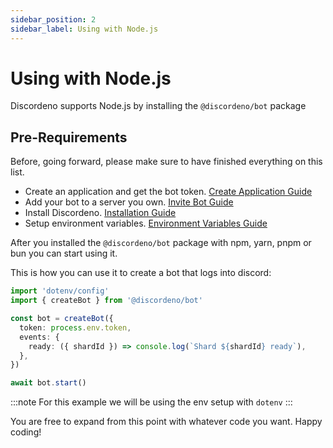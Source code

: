 ```yaml
---
sidebar_position: 2
sidebar_label: Using with Node.js
---
```


# Using with Node.js

Discordeno supports Node.js by installing the `@discordeno/bot` package

## Pre-Requirements

Before, going forward, please make sure to have finished everything on this list.

- Create an application and get the bot token. [Create Application Guide](../beginner/token)
- Add your bot to a server you own. [Invite Bot Guide](../beginner/inviting)
- Install Discordeno. [Installation Guide](../getting-started.md)
- Setup environment variables. [Environment Variables Guide](../beginner/env)

After you installed the `@discordeno/bot` package with npm, yarn, pnpm or bun you can start using it.

This is how you can use it to create a bot that logs into discord:

```ts
import 'dotenv/config'
import { createBot } from '@discordeno/bot'

const bot = createBot({
  token: process.env.token,
  events: {
    ready: ({ shardId }) => console.log(`Shard ${shardId} ready`),
  },
})

await bot.start()
```

:::note
For this example we will be using the env setup with `dotenv`
:::

You are free to expand from this point with whatever code you want. Happy coding!
